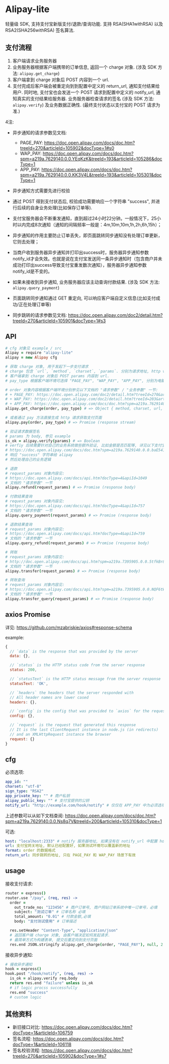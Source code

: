 Alipay-lite
===

轻量级 SDK, 支持支付宝新版支付/退款/查询功能.
支持 RSA(SHA1withRSA) 以及 RSA2(SHA256withRSA) 签名算法.

## 支付流程

1. 客户端请求业务服务器
2. 业务服务器根据客户端携带的订单信息, 返回一个 charge 对象. (涉及 SDK 方法: `alipay.get_charge`)
3. 客户端拿到 charge 对象后 POST 内容到一个 url.
4. 支付完成后客户端会被重定向到到配置中定义的 return_url, 通知支付结果给用户.
   同时地, 支付宝也会发送一个 POST 请求到配置中定义的 notify_url, 通知真实的支付结果给服务器.
   业务服务器检查请求的签名 (涉及 SDK 方法: `alipay.verify`) 及业务数据正确性.
   (最终支付状态以支付宝的 POST 请求为准.)

4注:

+ 异步通知的请求参数见文档:
  - PAGE_PAY: https://doc.open.alipay.com/docs/doc.htm?treeId=270&articleId=105902&docType=1#s0
  - WAP_PAY: https://doc.open.alipay.com/docs/doc.htm?spm=a219a.7629140.0.0.YEqKzK&treeId=193&articleId=105286&docType=1
  - APP_PAY: https://doc.open.alipay.com/docs/doc.htm?spm=a219a.7629140.0.0.KK3V4L&treeId=193&articleId=105301&docType=1
+ 异步通知方式需要先进行校验
+ 通过 POST 得到支付状态后, 校验成功需要响应一个字符串 "success", 并进行后续的自身业务处理(比如保存订单等).
+ 支付宝服务器会不断重发通知，直到超过24小时22分钟。一般情况下，25小时以内完成8次通知（通知的间隔频率一般是：4m,10m,10m,1h,2h,6h,15h）；
+ 异步通知的作用主要防止订单丢失，即页面跳转同步通知没有处理订单更新，它则去处理；
+ 当商户收到服务器异步通知并打印出success时，服务器异步通知参数notify_id才会失效。也就是说在支付宝发送同一条异步通知时（包含商户并未成功打印出success导致支付宝重发数次通知），服务器异步通知参数notify_id是不变的。
+ 如果未接收到异步通知, 业务服务器应该主动查询付款结果. (涉及 SDK 方法: `alipay.query_payment`)

+ 页面跳转同步通知通过 GET 重定向, 可以响应客户端自定义信息(比如支付成功/正在处理订单等)
+ 同步跳转的请求参数见文档: https://doc.open.alipay.com/doc2/detail.htm?treeId=270&articleId=105901&docType=1#s3

## API
```coffee
# cfg 对象见 example / src
Alipay = require "alipay-lite"
alipay = new Alipay cfg

# 获取 charge 对象, 用于发起下一步支付请求
# charge 包含 `url`, `method`, `charset`, `params`. 分别为请求地址, http verb, 字符集, body content.
# 客户端拿到 charge 对象后 POST params 内容到 url.
# pay_type 根据客户端环境可选择 "PAGE_PAY", "WAP_PAY", "APP_PAY", 分别为电脑网页, 手机网页, 手机app

# order 对象内容根据客户端环境分别参见以下文档的 "请求参数" / "业务参数" 一节:
# + PAGE_PAY: https://doc.open.alipay.com/doc2/detail.htm?treeId=270&articleId=105901&docType=1
# + WAP_PAY: https://doc.open.alipay.com/doc2/detail.htm?treeId=203&articleId=105463&docType=1
# + APP_PAY: https://doc.open.alipay.com/docs/doc.htm?spm=a219a.7629140.0.0.Hqeal6&treeId=193&articleId=105465&docType=1
alipay.get_charge(order, pay_type) # => Object { method, charset, url, params }

# 或者通过 pay 方法直接生成 http 请求获取支付页面
alipay.pay(order, pay_type) # => Promise (response stream)

# 验证请求数据签名
# params 为 body, 参见 example
is_ok = alipay.verify(params) # => Boolean
# verfiy 后续需要针对自己的业务系统做些额外验证, 比如金额是否匹配等, 详见以下支付宝文档中 "异步返回结果验签" 的第五步:
# https://doc.open.alipay.com/docs/doc.htm?spm=a219a.7629140.0.0.baE541&treeId=193&articleId=105902&docType=1#s7
# 响应 "success" 字符串给 alipay
# 然后处理自己的业务逻辑

# 退款
# request_params 对象内容见: 
# https://doc.open.alipay.com/docs/api.htm?docType=4&apiId=1049
# 文档的 "请求参数" 一节
alipay.refund(request_params) # => Promise (response body)

# 付款结果查询
# request_params 对象内容见: 
# https://doc.open.alipay.com/docs/api.htm?docType=4&apiId=757
# 文档的 "请求参数" 一节
alipay.query_payment(request_params) # => Promise (response body)

# 退款结果查询
# request_params 对象内容见: 
# https://doc.open.alipay.com/docs/api.htm?docType=4&apiId=759
# 文档的 "请求参数" 一节
alipay.query_refund(request_params) # => Promise (response body)

# 转账
# request_params 对象内容见: 
# http://doc.open.alipay.com/docs/api.htm?spm=a219a.7395905.0.0.5tfkBr&docType=4&apiId=1321 
# 文档的 "请求参数" 一节
alipay.transfer(request_params) # => Promise (response body)

# 转账查询
# request_params 对象内容见: 
# https://doc.open.alipay.com/docs/api.htm?spm=a219a.7395905.0.0.NQF6tW&docType=4&apiId=1322
# 文档的 "请求参数" 一节
alipay.transfer_query(request_params) # => Promise (response body)
```

## axios Promise

详见: https://github.com/mzabriskie/axios#response-schema

example:

```js
{
  // `data` is the response that was provided by the server
  data: {},

  // `status` is the HTTP status code from the server response
  status: 200,

  // `statusText` is the HTTP status message from the server response
  statusText: 'OK',

  // `headers` the headers that the server responded with
  // All header names are lower cased
  headers: {},

  // `config` is the config that was provided to `axios` for the request
  config: {},

  // `request` is the request that generated this response
  // It is the last ClientRequest instance in node.js (in redirects)
  // and an XMLHttpRequest instance the browser
  request: {}
}
```

## cfg

必须选项:

```yaml
app_id: ""
charset: "utf-8"
sign_type: "RSA2"
app_private_key: "" # 商户私钥
alipay_public_key: "" # 支付宝提供的公钥
notify_url: "http://example.com/hook/notify" # 仅仅在 APP_PAY 中为必须选项
```

上述参数可以从如下文档查阅: https://doc.open.alipay.com/docs/doc.htm?spm=a219a.7629140.0.0.Ns8q7V&treeId=200&articleId=105310&docType=1

可选:
```yaml
host: "localhost:2333" # notify 服务器地址, 如果没有在 notify_url 中配置 host, 那么这里需要配置.
url: 支付宝网关地址, 默认已经配置好, 如果测试环境可以覆盖新的地址
format: order 的数据格式
return_url: 同步跳转的地址, 只在 PAGE_PAY 和 WAP_PAY 场景下有效
```

## usage

接收支付请求:
```coffee
router = express()
router.use "/pay", (req, res) ->
  order =
    out_trade_no: "123456" # 商户订单号, 商户网站订单系统中唯一订单号，必填
    subject: "测试订单" # 订单名称 必填
    total_amount: "0.01" # 付款金额,必填
    body: "支付测试使用" # 订单描述

  res.setHeader "Content-Type", "application/json"
  # 返回客户端 charge 对象, 由客户端决定如何发起请求.
  # 最简单方式为构建表单, 提交后重定向到支付页面
  res.end JSON.stringify alipay.get_charge(order, "PAGE_PAY"), null, 2
```

接收异步通知:
```coffee
# 接收异步通知
hook = express()
hook.post "/hook/notify", (req, res) ->
  is_ok = alipay.verify req.body
  return res.end "failure" unless is_ok
  # if logic procss successfully
  res.end "success"
  # custom logic
```

## 其他资料

+ 新旧接口对比: https://doc.open.alipay.com/docs/doc.htm?docType=1&articleId=106759
+ 签名流程: https://doc.open.alipay.com/docs/doc.htm?docType=1&articleId=106118
+ 签名校验流程: https://doc.open.alipay.com/docs/doc.htm?treeId=270&articleId=105902&docType=1#s7
